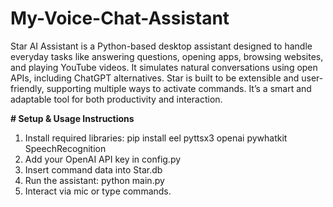 # My-Voice-Chat-Assistant
Star AI Assistant is a Python-based desktop assistant designed to handle everyday tasks like answering questions, opening apps, browsing websites, and playing YouTube videos. It simulates natural conversations using open APIs, including ChatGPT alternatives. Star is built to be extensible and user-friendly, supporting multiple ways to activate commands. It’s a smart and adaptable tool for both productivity and interaction.

**# Setup & Usage Instructions**

1. Install required libraries:
                          pip install eel pyttsx3 openai pywhatkit SpeechRecognition
2. Add your OpenAI API key in config.py
3. Insert command data into Star.db
4. Run the assistant:
                  python main.py
5. Interact via mic or type commands.

